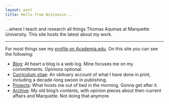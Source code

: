 ```yaml
---
layout: post
title: Hello from Wisconsin...
---
```

...where I teach and research all things Thomas Aquinas at Marquette University. This site hosts the latest about my work.

-----
For most things see my [profile on Academia.edu](https://marquette.academia.edu/mfjohnson). On this site you can see the following:

- [Blog](/blog): At heart a blog is a web log. Mine focuses me on my committments. Opinions optional.
- [Curriculum vitae](/cv): An obituary account of what I have done in print, including a decade-long swoon in publishing.
- [Projects](/projects): What hoists me out of bed in the morning. Gonna get after it.
- [Archive](/archive): My old blog’s contents, with opinion pieces about then-current affairs and Marquette. Not doing that anymore.
